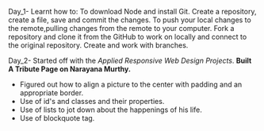 Day_1- Learnt how to:
 To download Node and install Git.
 Create a repository, create a file, save and commit the changes. 
 To push your local changes to the remote,pulling changes from the remote to your computer.
 Fork a repository and clone it from the GitHub to work on locally and connect to the original repository.
 Create and work with branches.


Day_2- Started off with the *Applied Responsive Web Design Projects*.
  **Built A Tribute Page on Narayana Murthy.**
   * Figured out how to align a picture to the center with padding and an appropriate border.
   * Use of id's and classes and their properties.
   * Use of lists to jot down about the happenings of his life.
   * Use of blockquote tag. 


   
 